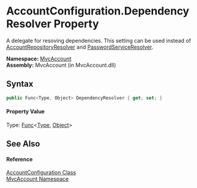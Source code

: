 AccountConfiguration.DependencyResolver Property
================================================
A delegate for resoving dependencies. This setting can be used instead of [AccountRepositoryResolver][1] and [PasswordServiceResolver][2].

**Namespace:** [MvcAccount][3]  
**Assembly:** MvcAccount (in MvcAccount.dll)

Syntax
------

```csharp
public Func<Type, Object> DependencyResolver { get; set; }
```

#### Property Value
Type: [Func][4]&lt;[Type][5], [Object][6]>

See Also
--------

#### Reference
[AccountConfiguration Class][7]  
[MvcAccount Namespace][3]  

[1]: AccountRepositoryResolver.md
[2]: PasswordServiceResolver.md
[3]: ../README.md
[4]: http://msdn.microsoft.com/en-us/library/bb549151
[5]: http://msdn.microsoft.com/en-us/library/42892f65
[6]: http://msdn.microsoft.com/en-us/library/e5kfa45b
[7]: README.md